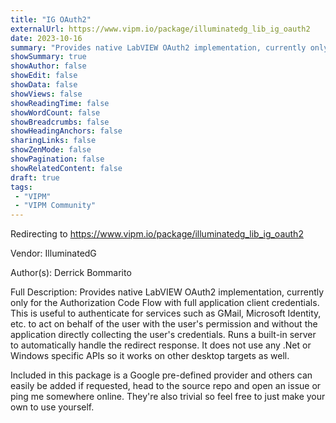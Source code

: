 ```yaml
---
title: "IG OAuth2"
externalUrl: https://www.vipm.io/package/illuminatedg_lib_ig_oauth2
date: 2023-10-16
summary: "Provides native LabVIEW OAuth2 implementation, currently only for the Authorization Code Flow with full application client credentials."
showSummary: true
showAuthor: false
showEdit: false
showData: false
showViews: false
showReadingTime: false
showWordCount: false
showBreadcrumbs: false
showHeadingAnchors: false
sharingLinks: false
showZenMode: false
showPagination: false
showRelatedContent: false
draft: true
tags:
 - "VIPM"
 - "VIPM Community"
---
```


Redirecting to https://www.vipm.io/package/illuminatedg_lib_ig_oauth2

Vendor: IlluminatedG

Author(s): Derrick Bommarito
 
Full Description:
Provides native LabVIEW OAuth2 implementation, currently only for the Authorization Code Flow with full application client credentials. This is useful to authenticate for services such as GMail, Microsoft Identity, etc. to act on behalf of the user with the user's permission and without the application directly collecting the user's credentials. Runs a built-in server to automatically handle the redirect response. It does not use any .Net or Windows specific APIs so it works on other desktop targets as well.

Included in this package is a Google pre-defined provider and others can easily be added if requested, head to the source repo and open an issue or ping me somewhere online. They're also trivial so feel free to just make your own to use yourself.